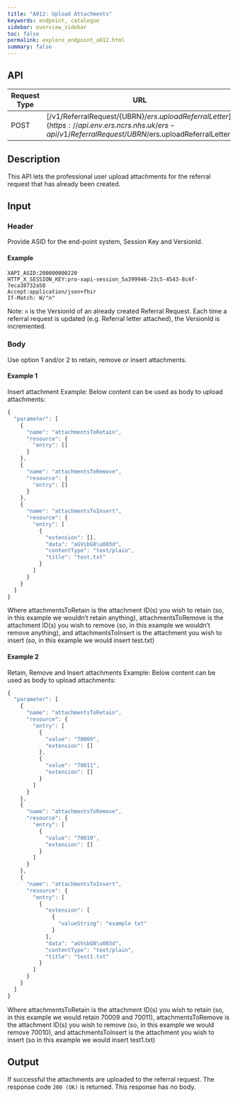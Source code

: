 ```yaml
---
title: "A012: Upload Attachments"
keywords: endpoint, catalogue
sidebar: overview_sidebar
toc: false
permalink: explore_endpoint_a012.html
summary: false
---
```


## API

| Request Type | URL |
| -------------| --- |
| POST |  [/v1/ReferralRequest/{UBRN}/$ers.uploadReferralLetter](https://api.{env}.ers.ncrs.nhs.uk/ers-api/v1/ReferralRequest/{{UBRN}}/$ers.uploadReferralLetter)

## Description
This API lets the professional user upload attachments for the referral request that has already been created.

## Input

### Header
Provide ASID for the end-point system, Session Key and VersionId.

#### Example
```http
XAPI_ASID:200000000220
HTTP_X_SESSION_KEY:pro-xapi-session_5a399946-23c5-4543-8c4f-7eca38732a58
Accept:application/json+fhir
If-Match: W/"n"
```

Note: `n` is the VersionId of an already created Referral Request. Each time a referral request is updated (e.g. Referral letter attached), the VersionId is incremented.

### Body
Use option 1 and/or 2 to retain, remove or insert attachments.

#### Example 1
Insert attachment Example: Below content can be used as body to upload attachments:
```javascript
{
  "parameter": [
    {
      "name": "attachmentsToRetain",
      "resource": {
        "entry": []
      }
    },
    {
      "name": "attachmentsToRemove",
      "resource": {
        "entry": []
      }
    },
    {
      "name": "attachmentsToInsert",
      "resource": {
        "entry": [
          {
            "extension": [],
            "data": "aGVsbG8\u003d",
            "contentType": "text/plain",
            "title": "test.txt"
          }
        ]
      }
    }
  ]
}
```

Where attachmentsToRetain is the attachment ID(s) you wish to retain (so, in this example we wouldn’t retain anything),
attachmentsToRemove is the attachment ID(s) you wish to remove (so, in this example we wouldn’t remove anything),
and attachmentsToInsert is the attachment you wish to insert (so, in this example we would insert test.txt)

#### Example 2
Retain, Remove and Insert attachments Example: Below content can be used as body to upload attachments:

```javascript
{
  "parameter": [
    {
      "name": "attachmentsToRetain",
      "resource": {
        "entry": [
          {
            "value": "70009",
            "extension": []
          },
          {
            "value": "70011",
            "extension": []
          }
        ]
      }
    },
    {
      "name": "attachmentsToRemove",
      "resource": {
        "entry": [
          {
            "value": "70010",
            "extension": []
          }
        ]
      }
    },
    {
      "name": "attachmentsToInsert",
      "resource": {
        "entry": [
          {
            "extension": [
              {
                "valueString": "example txt"
              }
            ],
            "data": "aGVsbG8\u003d",
            "contentType": "text/plain",
            "title": "test1.txt"
          }
        ]
      }
    }
  ]
}
```

Where attachmentsToRetain is the attachment ID(s) you wish to retain (so, in this example we would retain 70009 and 70011),
attachmentsToRemove is the attachment ID(s) you wish to remove (so, in this example we would remove 70010),
and attachmentsToInsert is the attachment you wish to insert (so in this example we would insert test1.txt)

## Output
If successful the attachments are uploaded to the referral request. The response code `200 (OK)` is returned. This response has no body.

<!--## Code Sample
Refer to the `API Client Demonstrator tool` source code.-->
